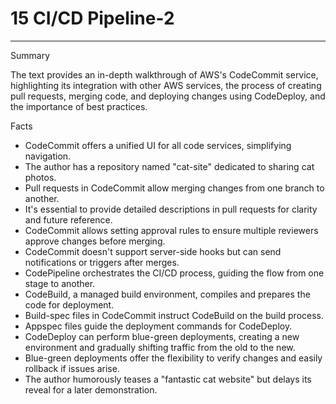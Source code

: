 # 15 CI/CD Pipeline-2



---

Summary

The text provides an in-depth walkthrough of AWS's CodeCommit service, highlighting its integration with other AWS services, the process of creating pull requests, merging code, and deploying changes using CodeDeploy, and the importance of best practices.

Facts

- CodeCommit offers a unified UI for all code services, simplifying navigation.
- The author has a repository named "cat-site" dedicated to sharing cat photos.
- Pull requests in CodeCommit allow merging changes from one branch to another.
- It's essential to provide detailed descriptions in pull requests for clarity and future reference.
- CodeCommit allows setting approval rules to ensure multiple reviewers approve changes before merging.
- CodeCommit doesn't support server-side hooks but can send notifications or triggers after merges.
- CodePipeline orchestrates the CI/CD process, guiding the flow from one stage to another.
- CodeBuild, a managed build environment, compiles and prepares the code for deployment.
- Build-spec files in CodeCommit instruct CodeBuild on the build process.
- Appspec files guide the deployment commands for CodeDeploy.
- CodeDeploy can perform blue-green deployments, creating a new environment and gradually shifting traffic from the old to the new.
- Blue-green deployments offer the flexibility to verify changes and easily rollback if issues arise.
- The author humorously teases a "fantastic cat website" but delays its reveal for a later demonstration.
